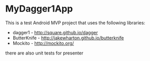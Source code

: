 # MyDagger1App

This is a test Android MVP project that uses the following libraries:

* dagger1 - http://square.github.io/dagger
* ButterKnife - http://jakewharton.github.io/butterknife
* Mockito - http://mockito.org/

there are also unit tests for presenter

